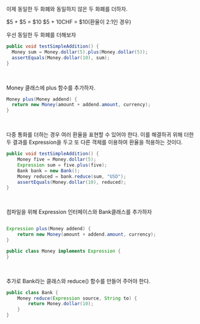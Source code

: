 이제 동일한 두 화폐와 동일하지 않은 두 화폐를 더하자.  

$5 + $5 = $10
$5 + 10CHF = $10(환율이 2:1인 경우)  

우선 동일한 두 화폐를 더해보자
```java
public void testSimpleAddition() {
  Money sum = Money.dollar(5).plus(Money.dollar(5));
  assertEquals(Money.dollar(10), sum);
}
```


<br>

Money 클래스에 plus 함수를 추가하자.
```java
Money plus(Money addend) {
  return new Money(amount + addend.amount, currency);
}
```




<br>

다중 통화를 더하는 경우 여러 환율을 표현할 수 있어야 한다.
이를 해결하귀 위해 더한 두 결과를 Expression을 두고 또 다른 객체를 이용하여 환율을 적용하는 것이다. 

```java
public void testSimpleAddition() {
    Money five = Money.dollar(5);
    Expression sum = five.plus(five);
    Bank bank = new Bank();
    Money reduced = bank.reduce(sum, "USD");
    assertEquals(Money.dollar(10), reduced);
}
```

<br>

컴파일을 위해 Expression 인터페이스와 Bank클래스를 추가하자

```java

Expression plus(Money addend) {
    return new Money(amount + addend.amount, currency);
}

public class Money implements Expression {
}
```


<br>

추가로 Bank라는 클래스와 reduce() 함수를 만들어 주어야 한다.
```java
public class Bank {
    Money reduce(Expression source, String to) {
        return Money.dollar(10);
    }
}
```

